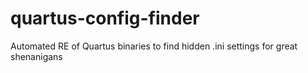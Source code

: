 # quartus-config-finder
Automated RE of Quartus binaries to find hidden .ini settings for great shenanigans
